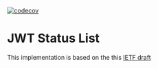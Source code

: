 [![codecov](https://codecov.io/gh/cre8/Token-Status-List/graph/badge.svg?token=pGfC2eXYaJ)](https://codecov.io/gh/cre8/Token-Status-List)

# JWT Status List

This implementation is based on the this [IETF draft](https://datatracker.ietf.org/doc/draft-ietf-oauth-status-list/)

